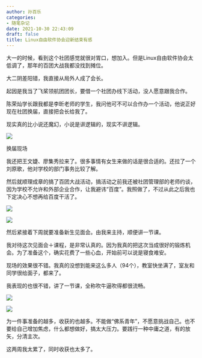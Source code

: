 ```yaml
---
author: 孙百乐
categories:
- 随笔杂记
date: 2021-10-30 22:43:09
draft: false
title: Linux自由软件协会迎新结束有感
---
```


大一的时候，看到这个社团感觉就很对胃口，想加入。但是Linux自由软件协会太低调了，那年的百团大战我都没找到摊位。

大二阴差阳错，我直接从局外人成了会长。

起因是我当了飞桨领航团团长，要借一个社团办线下活动，没人愿意跟我合作。

陈荣灿学长跟我都是李昕老师的学生，我问他可不可以合作办一个活动，他说正好现在社团换届，直接把会长给我了。

现实真的比小说还魔幻，小说是讲逻辑的，现实不讲逻辑。

![](https://cdn.jsdelivr.net/gh/leyouBaloy/mypic/wp-content/uploads/2021/10/1634568930141-1-1024x768.jpeg)

换届现场

我还把王文婕、廖集秀拉来了。很多事情有女生来做的话是很合适的。还拉了一个刘原歌，他对学校的部门事务比较了解。

然后就顺理成章的搞了百团大战活动，搞活动之前我还被社团管理部的老师约谈，因为学校不允许和外部企业合作，让我避讳“百度”。我照做了，不过从此之后我也下定决心不想再给百度干活了。

![](https://cdn.jsdelivr.net/gh/leyouBaloy/mypic/wp-content/uploads/2021/10/IMG_20211023_122634-1024x768.jpg)

![](https://cdn.jsdelivr.net/gh/leyouBaloy/mypic/wp-content/uploads/2021/10/2933d0f5f0353c10-1024x768.jpg)

然后紧接着下周就要准备新生见面会。由我来主持，顺便讲一节课。

我对待这次见面会＋课程，是非常认真的。因为我真的把这次当成很好的锻炼机会。为了准备这个，确实花费了一些心血，开始前可以说是寝食难安。

现场的效果很不错。我真的没想到能来这么多人（94个），教室快坐满了，室友和同学很给面子，都来了。

我表现的也很不错，讲了一节课，全称吹牛逼吹得都很流畅。

![](https://cdn.jsdelivr.net/gh/leyouBaloy/mypic/wp-content/uploads/2021/10/DA38396616F297717D1378B129227152.jpg)

![](https://cdn.jsdelivr.net/gh/leyouBaloy/mypic/wp-content/uploads/2021/10/EF6521E6B51F7E58F9364B58F38D0048.jpg)

为一件事准备的越多，收获的也越多。不能做“佛系青年”，不愿意挑战自己。也不要给自己增加焦虑，什么都想做好，搞太大压力。要践行一种中庸之道，有的放矢，分清主次。

这两周我太累了，同时收获也太多了。